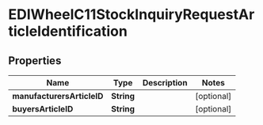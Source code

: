 

# EDIWheelC11StockInquiryRequestArticleIdentification


## Properties

| Name | Type | Description | Notes |
|------------ | ------------- | ------------- | -------------|
|**manufacturersArticleID** | **String** |  |  [optional] |
|**buyersArticleID** | **String** |  |  [optional] |



